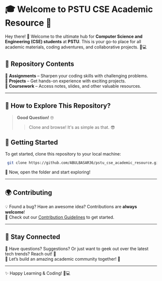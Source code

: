 

# 🎓 Welcome to **PSTU CSE Academic Resource** 🚀

Hey there! 👋 Welcome to the ultimate hub for **Computer Science and Engineering (CSE) students** at **PSTU**. This is your go-to place for all academic materials, coding adventures, and collaborative projects. 🚀💻

## 📂 Repository Contents

🔹 **Assignments** – Sharpen your coding skills with challenging problems.  
🔹 **Projects** – Get hands-on experience with exciting projects.  
🔹 **Coursework** – Access notes, slides, and other valuable resources.  

---

## 🧐 How to Explore This Repository?

> **Good Question!** 🤓
> > Clone and browse! It's as simple as that. 😎

## 🚀 Getting Started

To get started, clone this repository to your local machine:

```bash
 git clone https://github.com/ABULBASAR36/pstu_cse_academic_resource.git
```

📂 Now, open the folder and start exploring!

---

## 🌍 Contributing

💡 Found a bug? Have an awesome idea? Contributions are **always welcome**!  
📜 Check out our [Contribution Guidelines](Contribution_Guidelines.md) to get started.

---

## 💌 Stay Connected

📩 Have questions? Suggestions? Or just want to geek out over the latest tech trends? Reach out! 🚀  
📢 Let’s build an amazing academic community together! 🌟

---

✨ Happy Learning & Coding! 🚀💻
